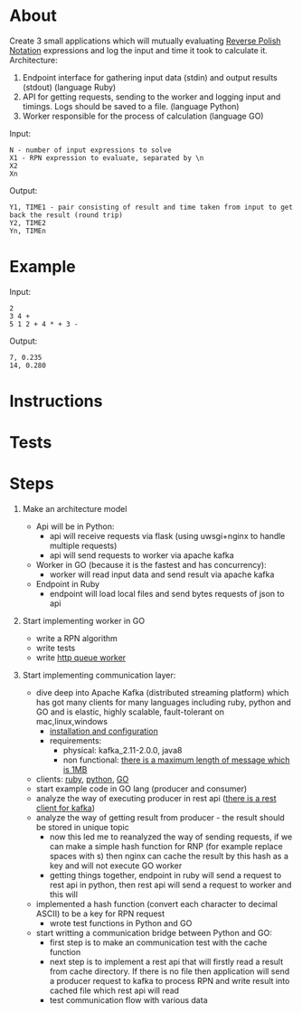 # About
Create 3 small applications which will mutually evaluating [Reverse Polish Notation](https://en.wikipedia.org/wiki/Reverse_Polish_notation) expressions
and log the input and time it took to calculate it.
Architecture:
1. Endpoint interface for gathering input data (stdin) and output results (stdout) (language Ruby)
2. API for getting requests, sending to the worker and logging input and timings. Logs should be
saved to a file. (language Python)
3. Worker responsible for the process of calculation (language GO)

Input:
```
N - number of input expressions to solve
X1 - RPN expression to evaluate, separated by \n
X2
Xn
```
Output:
```
Y1, TIME1 - pair consisting of result and time taken from input to get back the result (round trip)
Y2, TIME2
Yn, TIMEn
```
# Example
Input:
```
2
3 4 +
5 1 2 + 4 * + 3 -
```
Output:
```
7, 0.235
14, 0.280
```
# Instructions

# Tests

# Steps

1. Make an architecture model
    - Api will be in Python:
        - api will receive requests via flask (using uwsgi+nginx to handle multiple requests)
        - api will send requests to worker via apache kafka
    - Worker in GO (because it is the fastest and has concurrency):
        - worker will read input data and send result via apache kafka
    - Endpoint in Ruby
        - endpoint will load local files and send bytes requests of json to api
         
2. Start implementing worker in GO
    - write a RPN algorithm
    - write tests
    - write [http queue worker](http://nesv.github.io/golang/2014/02/25/worker-queues-in-go.html)

3. Start implementing communication layer:
    - dive deep into Apache Kafka (distributed streaming platform) which has got many clients for many languages including ruby, python and GO and is elastic, highly scalable, fault-tolerant on mac,linux,windows
        - [installation and configuration](https://devops.profitbricks.com/tutorials/install-and-configure-apache-kafka-on-ubuntu-1604-1/)
        - requirements:
            - physical: kafka_2.11-2.0.0, java8
            - non functional: [there is a maximum length of message which is 1MB](https://www.cloudera.com/documentation/kafka/latest/topics/kafka_performance.html)
    - clients: [ruby](https://github.com/appsignal/rdkafka-ruby), [python](https://github.com/confluentinc/confluent-kafka-python), [GO](https://github.com/confluentinc/confluent-kafka-go)
    - start example code in GO lang (producer and consumer)
    - analyze the way of executing producer in rest api ([there is a rest client for kafka](https://github.com/confluentinc/kafka-rest))
    - analyze the way of getting result from producer - the result should be stored in unique topic
        - now this led me to reanalyzed the way of sending requests, if we can make a simple hash function for RNP (for example replace spaces with s) then nginx can cache the result by this hash as a key and will not execute GO worker
        - getting things together, endpoint in ruby will send a request to rest api in python, then rest api will send a request to worker and this will
    - implemented a hash function (convert each character to decimal ASCII) to be a key for RPN request
        - wrote test functions in Python and GO
    - start writting a communication bridge between Python and GO:
        - first step is to make an communication test with the cache function
        - next step is to implement a rest api that will firstly read a result from cache directory. If there is no file then application will send a producer request to kafka to process RPN and write result into cached file which rest api will read
        - test communication flow with various data